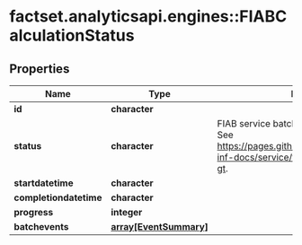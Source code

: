 # factset.analyticsapi.engines::FIABCalculationStatus

## Properties
Name | Type | Description | Notes
------------ | ------------- | ------------- | -------------
**id** | **character** |  | [optional] 
**status** | **character** | FIAB service batch status integer definitions.  See https://pages.github.factset.com/FactSet/fipa-inf-docs/service/fiab_batch_api.html#lt-uuid-gt. | [optional] 
**startdatetime** | **character** |  | [optional] 
**completiondatetime** | **character** |  | [optional] 
**progress** | **integer** |  | [optional] 
**batchevents** | [**array[EventSummary]**](EventSummary.md) |  | [optional] 


